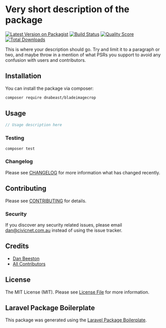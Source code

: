 # Very short description of the package

[![Latest Version on Packagist](https://img.shields.io/packagist/v/dnabeast/bladeimagecrop.svg?style=flat-square)](https://packagist.org/packages/dnabeast/bladeimagecrop)
[![Build Status](https://img.shields.io/travis/dnabeast/bladeimagecrop/master.svg?style=flat-square)](https://travis-ci.org/dnabeast/bladeimagecrop)
[![Quality Score](https://img.shields.io/scrutinizer/g/dnabeast/bladeimagecrop.svg?style=flat-square)](https://scrutinizer-ci.com/g/dnabeast/bladeimagecrop)
[![Total Downloads](https://img.shields.io/packagist/dt/dnabeast/bladeimagecrop.svg?style=flat-square)](https://packagist.org/packages/dnabeast/bladeimagecrop)

This is where your description should go. Try and limit it to a paragraph or two, and maybe throw in a mention of what PSRs you support to avoid any confusion with users and contributors.

## Installation

You can install the package via composer:

```bash
composer require dnabeast/bladeimagecrop
```

## Usage

``` php
// Usage description here
```

### Testing

``` bash
composer test
```

### Changelog

Please see [CHANGELOG](CHANGELOG.md) for more information what has changed recently.

## Contributing

Please see [CONTRIBUTING](CONTRIBUTING.md) for details.

### Security

If you discover any security related issues, please email dan@civicnet.com.au instead of using the issue tracker.

## Credits

- [Dan Beeston](https://github.com/dnabeast)
- [All Contributors](../../contributors)

## License

The MIT License (MIT). Please see [License File](LICENSE.md) for more information.

## Laravel Package Boilerplate

This package was generated using the [Laravel Package Boilerplate](https://laravelpackageboilerplate.com).